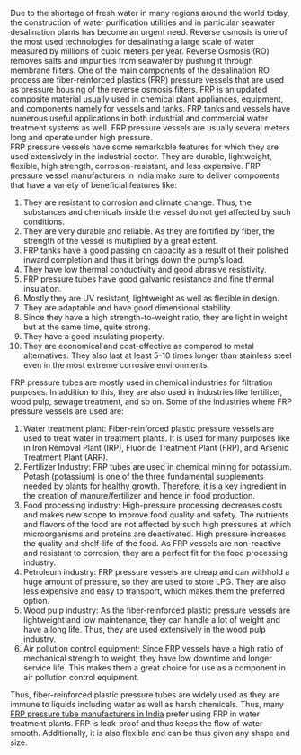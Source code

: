 Due to the shortage of fresh water in many regions around the world today, the construction of water purification utilities and in particular seawater desalination plants has become an urgent need. Reverse osmosis is one of the most used technologies for desalinating a large scale of water measured by millions of cubic meters per year. 
Reverse Osmosis (RO) removes salts and impurities from seawater by pushing it through membrane filters. One of the main components of the desalination RO process are fiber-reinforced plastics (FRP) pressure vessels that are used as pressure housing of the reverse osmosis filters. 
FRP is an updated composite material usually used in chemical plant appliances, equipment, and components namely for vessels and tanks. FRP tanks and vessels have numerous useful applications in both industrial and commercial water treatment systems as well. FRP pressure vessels are usually several meters long and operate under high pressure.  
FRP pressure vessels have some remarkable features for which they are used extensively in the industrial sector. They are durable, lightweight, flexible, high strength, corrosion-resistant, and less expensive. FRP pressure vessel manufacturers in India make sure to deliver components that have a variety of beneficial features like:
1.	They are resistant to corrosion and climate change. Thus, the substances and chemicals inside the vessel do not get affected by such conditions.
2.	They are very durable and reliable. As they are fortified by fiber, the strength of the vessel is multiplied by a great extent. 
3.	FRP tanks have a good passing on capacity as a result of their polished inward completion and thus it brings down the pump’s load. 
4.	They have low thermal conductivity and good abrasive resistivity. 
5.	FRP pressure tubes have good galvanic resistance and fine thermal insulation. 
6.	Mostly they are UV resistant, lightweight as well as flexible in design.
7.	They are adaptable and have good dimensional stability. 
8.	Since they have a high strength-to-weight ratio, they are light in weight but at the same time, quite strong.
9.	They have a good insulating property.
10.	They are economical and cost-effective as compared to metal alternatives. They also last at least 5-10 times longer than stainless steel even in the most extreme corrosive environments.

FRP pressure tubes are mostly used in chemical industries for filtration purposes. In addition to this, they are also used in industries like fertilizer, wood pulp, sewage treatment, and so on. 
Some of the industries where FRP pressure vessels are used are:
1.	Water treatment plant: Fiber-reinforced plastic pressure vessels are used to treat water in treatment plants. It is used for many purposes like in Iron Removal Plant (IRP), Fluoride Treatment Plant (FRP), and Arsenic Treatment Plant (ARP).
2.	Fertilizer Industry: FRP tubes are used in chemical mining for potassium. Potash (potassium) is one of the three fundamental supplements needed by plants for healthy growth. Therefore, it is a key ingredient in the creation of manure/fertilizer and hence in food production. 
3.	Food processing industry: High-pressure processing decreases costs and makes new scope to improve food quality and safety. The nutrients and flavors of the food are not affected by such high pressures at which microorganisms and proteins are deactivated. High pressure increases the quality and shelf-life of the food. As FRP vessels are non-reactive and resistant to corrosion, they are a perfect fit for the food processing industry.
4.	Petroleum industry: FRP pressure vessels are cheap and can withhold a huge amount of pressure, so they are used to store LPG. They are also less expensive and easy to transport, which makes them the preferred option. 
5.	Wood pulp industry: As the fiber-reinforced plastic pressure vessels are lightweight and low maintenance, they can handle a lot of weight and have a long life. Thus, they are used extensively in the wood pulp industry.
6.	Air pollution control equipment: Since FRP vessels have a high ratio of mechanical strength to weight, they have low downtime and longer service life. This makes them a great choice for use as a component in air pollution control equipment. 

Thus, fiber-reinforced plastic pressure tubes are widely used as they are immune to liquids including water as well as harsh chemicals. Thus, many <a href="https://arvindkaigo.com/Pressure-tube-and-Tanks.php">FRP pressure tube manufacturers in India</a> prefer using FRP in water treatment plants. FRP is leak-proof and thus keeps the flow of water smooth. Additionally, it is also flexible and can be thus given any shape and size.
